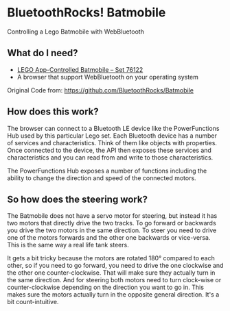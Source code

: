 # BluetoothRocks! Batmobile
Controlling a Lego Batmobile with WebBluetooth


## What do I need?

- [LEGO App-Controlled Batmobile – Set 76122](https://www.lego.com/en-us/themes/dc-superheroes/products/app-controlled-batmobile-76112)
- A browser that support WebBluetooth on your operating system

Original Code from: https://github.com/BluetoothRocks/Batmobile

## How does this work?

The browser can connect to a Bluetooth LE device like the PowerFunctions Hub used by this particular Lego set. Each Bluetooth device has a number of services and characteristics. Think of them like objects with properties. Once connected to the device, the API then exposes these services and characteristics and you can read from and write to those characteristics.

The PowerFunctions Hub exposes a number of functions including the ability to change the direction and speed of the connected motors.

## So how does the steering work?

The Batmobile does not have a servo motor for steering, but instead it has two motors that directly drive the two tracks. To go forward or backwards you drive the two motors in the same direction. To steer you need to drive one of the motors forwards and the other one backwards or vice-versa. This is the same way a real life tank steers.

It gets a bit tricky because the motors are rotated 180° compared to each other, so if you need to go forward, you need to drive the one clockwise and the other one counter-clockwise. That will make sure they actually turn in the same direction. And for steering both motors need to turn clock-wise or counter-clockwise depending on the direction you want to go in. This makes sure the motors actually turn in the opposite general direction. It's a bit count-intuitive.
